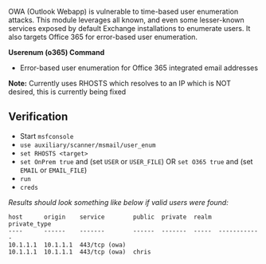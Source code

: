 OWA (Outlook Webapp) is vulnerable to time-based user enumeration attacks.
 This module leverages all known, and even some lesser-known services exposed by default
 Exchange installations to enumerate users. It also targets Office 365 for error-based user enumeration.

**Userenum (o365) Command**
- Error-based user enumeration for Office 365 integrated email addresses

**Note:**  Currently uses RHOSTS which resolves to an IP which is NOT desired, this is currently being fixed 

## Verification

- Start `msfconsole`
- `use auxiliary/scanner/msmail/user_enum`
- `set RHOSTS <target>`
- `set OnPrem true` and (set `USER` or `USER_FILE`) OR `set O365 true` and (set `EMAIL` or `EMAIL_FILE`)
- `run`
- `creds`

*Results should look something like below if valid users were found:*

```
host      origin    service        public  private  realm  private_type
----      ------    -------        ------  -------  -----  ------------
10.1.1.1  10.1.1.1  443/tcp (owa)
10.1.1.1  10.1.1.1  443/tcp (owa)  chris
```
